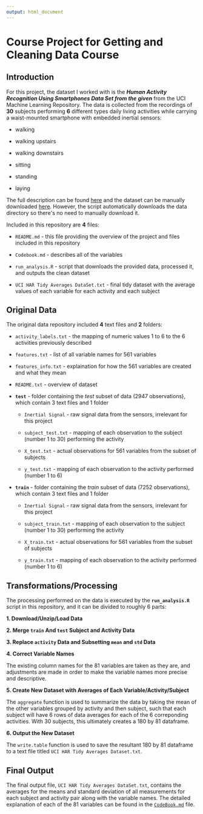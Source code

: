 ```yaml
---
output: html_document
---
```

Course Project for Getting and Cleaning Data Course
================================================

## Introduction

For this project, the dataset I worked with is the ***Human Activity Recognition Using Smartphones Data Set  from the given*** from the UCI Machine Learning Repository. The data is collected from the recordings of **30** subjects performing **6** different types daily living activities while carrying a waist-mounted smartphone with embedded inertial sensors: 

- walking

- walking upstairs

- walking downstairs

- sitting

- standing

- laying

The full description can be found [here](http://archive.ics.uci.edu/ml/datasets/Human+Activity+Recognition+Using+Smartphones) and the dataset can be manually downloaded [here](https://d396qusza40orc.cloudfront.net/getdata%2Fprojectfiles%2FUCI%20HAR%20Dataset.zip). However, the script automatically downloads the data directory so there's no need to manually download it. 

Included in this repository are **4** files:

- `README.md` - this file providing the overview of the project and files included in this repository

- `Codebook.md` - describes all of the variables

- `run_analysis.R` - script that downloads the provided data, processed it, and outputs the clean dataset

- `UCI HAR Tidy Averages DataSet.txt` - final tidy dataset with the average values of each variable for each activity and each subject

## Original Data

The original data repository included **4** text files and **2** folders:

- `activity_labels.txt` - the mapping of numeric values 1 to 6 to the 6 activities previously described

- `features.txt` - list of all variable names for 561 variables

- `features_info.txt` - explaination for how the 561 variables are created and what they mean

- `README.txt` - overview of dataset

- **`test`** - folder containing the *test* subset of data (2947 observations), which contain 3 text files and 1 folder

    - `Inertial Signal` - raw signal data from the sensors, irrelevant for this project
    
    - `subject_test.txt` - mapping of each observation to the subject (number 1 to 30) performing the activity
    
    - `X_test.txt` - actual observations for 561 variables from the subset of subjects
    
    - `y_test.txt` - mapping of each observation to the activity performed (number 1 to 6)

- **`train`** - folder containing the *train* subset of data (7252 observations), which contain 3 text files and 1 folder

    - `Inertial Signal` - raw signal data from the sensors, irrelevant for this project
    
    - `subject_train.txt` - mapping of each observation to the subject (number 1 to 30) performing the activity
    
    - `X_train.txt` - actual observations for 561 variables from the subset of subjects
    
    - `y_train.txt` - mapping of each observation to the activity performed (number 1 to 6)
    

## Transformations/Processing

The processing performed on the data is executed by the **`run_analysis.R`** script in this repository, and it can be divided to roughly 6 parts:

**1. Download/Unzip/Load Data**


**2. Merge `train` And `test` Subject and Activity Data**


**3. Replace `activity` Data and Subsetting `mean` and `std` Data**


**4. Correct Variable Names**

The existing column names for the 81 variables are taken as they are, and adjustments are made in order to make the variable names more precise and descriptive.

**5. Create New Dataset with Averages of Each Variable/Activity/Subject**

The `aggregate` function is used to summarize the data by taking the mean of the other variables grouped by activity and then subject, such that each subject will have 6 rows of data averages for each of the 6  correponding activities. With 30 subjects, this ultimately creates a 180 by 81 dataframe.

**6. Output the New Dataset**

The `write.table` function is used to save the resultant 180 by 81 dataframe to a text file titled `UCI HAR Tidy Averages Dataset.txt`.

## Final Output

The final output file, `UCI HAR Tidy Averages DataSet.txt`, contains the averages for the means and standard deviation of all measurements for each subject and activity pair along with the variable names. The detailed explanation of each of the 81 variables can be found in the [`CodeBook.md`]() file. 
